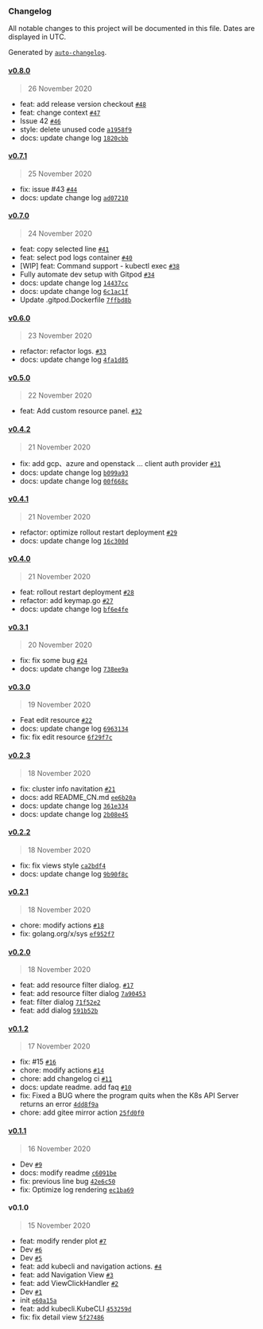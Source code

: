### Changelog

All notable changes to this project will be documented in this file. Dates are displayed in UTC.

Generated by [`auto-changelog`](https://github.com/CookPete/auto-changelog).

#### [v0.8.0](https://github.com/TNK-Studio/lazykube/compare/v0.7.1...v0.8.0)

> 26 November 2020

- feat: add release version checkout [`#48`](https://github.com/TNK-Studio/lazykube/pull/48)
- feat: change context [`#47`](https://github.com/TNK-Studio/lazykube/pull/47)
- Issue 42 [`#46`](https://github.com/TNK-Studio/lazykube/pull/46)
- style: delete unused code [`a1958f9`](https://github.com/TNK-Studio/lazykube/commit/a1958f937e8e15d30983db65ffe8fd0c2a61ec92)
- docs: update change log [`1820cbb`](https://github.com/TNK-Studio/lazykube/commit/1820cbbd3165081848e4144fee044cf302e149a2)

#### [v0.7.1](https://github.com/TNK-Studio/lazykube/compare/v0.7.0...v0.7.1)

> 25 November 2020

- fix: issue #43 [`#44`](https://github.com/TNK-Studio/lazykube/pull/44)
- docs: update change log [`ad07210`](https://github.com/TNK-Studio/lazykube/commit/ad07210e78cc081e437903de82164d3102ed3777)

#### [v0.7.0](https://github.com/TNK-Studio/lazykube/compare/v0.6.0...v0.7.0)

> 24 November 2020

- feat: copy selected line [`#41`](https://github.com/TNK-Studio/lazykube/pull/41)
- feat: select pod logs container [`#40`](https://github.com/TNK-Studio/lazykube/pull/40)
- [WIP] feat: Command support - kubectl exec [`#38`](https://github.com/TNK-Studio/lazykube/pull/38)
- Fully automate dev setup with Gitpod [`#34`](https://github.com/TNK-Studio/lazykube/pull/34)
- docs: update change log [`14437cc`](https://github.com/TNK-Studio/lazykube/commit/14437cc3b1bdb91a34ebc5ec2f14789d036c690c)
- docs: update change log [`6c1ac1f`](https://github.com/TNK-Studio/lazykube/commit/6c1ac1f31185fe56025efc0427a179ec09f1847f)
- Update .gitpod.Dockerfile [`7ffbd8b`](https://github.com/TNK-Studio/lazykube/commit/7ffbd8b5b26aaf63234fe416b61d0280bcd11fbb)

#### [v0.6.0](https://github.com/TNK-Studio/lazykube/compare/v0.5.0...v0.6.0)

> 23 November 2020

- refactor: refactor logs. [`#33`](https://github.com/TNK-Studio/lazykube/pull/33)
- docs: update change log [`4fa1d85`](https://github.com/TNK-Studio/lazykube/commit/4fa1d8580e06e97f29356fdf1bd4cc1034d71cf7)

#### [v0.5.0](https://github.com/TNK-Studio/lazykube/compare/v0.4.2...v0.5.0)

> 22 November 2020

- feat: Add custom resource panel. [`#32`](https://github.com/TNK-Studio/lazykube/pull/32)

#### [v0.4.2](https://github.com/TNK-Studio/lazykube/compare/v0.4.1...v0.4.2)

> 21 November 2020

- fix: add gcp、azure and openstack ... client auth provider [`#31`](https://github.com/TNK-Studio/lazykube/pull/31)
- docs: update change log [`b099a93`](https://github.com/TNK-Studio/lazykube/commit/b099a93ee6f22013ae3a051f8f9f40cdb95620ea)
- docs: update change log [`00f668c`](https://github.com/TNK-Studio/lazykube/commit/00f668c6fa7b56b98d6e648c739852f030a13041)

#### [v0.4.1](https://github.com/TNK-Studio/lazykube/compare/v0.4.0...v0.4.1)

> 21 November 2020

- refactor: optimize rollout restart deployment [`#29`](https://github.com/TNK-Studio/lazykube/pull/29)
- docs: update change log [`16c300d`](https://github.com/TNK-Studio/lazykube/commit/16c300d74b018940e229317eaa26c603ff5b6e1c)

#### [v0.4.0](https://github.com/TNK-Studio/lazykube/compare/v0.3.1...v0.4.0)

> 21 November 2020

- feat: rollout restart deployment [`#28`](https://github.com/TNK-Studio/lazykube/pull/28)
- refactor: add keymap.go [`#27`](https://github.com/TNK-Studio/lazykube/pull/27)
- docs: update change log [`bf6e4fe`](https://github.com/TNK-Studio/lazykube/commit/bf6e4fe257f6819daa141bc4ee3d676138d56206)

#### [v0.3.1](https://github.com/TNK-Studio/lazykube/compare/v0.3.0...v0.3.1)

> 20 November 2020

- fix: fix some bug [`#24`](https://github.com/TNK-Studio/lazykube/pull/24)
- docs: update change log [`738ee9a`](https://github.com/TNK-Studio/lazykube/commit/738ee9a78c870ade421ed46ef9ae207db11f1b17)

#### [v0.3.0](https://github.com/TNK-Studio/lazykube/compare/v0.2.3...v0.3.0)

> 19 November 2020

- Feat edit resource [`#22`](https://github.com/TNK-Studio/lazykube/pull/22)
- docs: update change log [`6963134`](https://github.com/TNK-Studio/lazykube/commit/6963134bdc7261a809e0cd80941e3bd6f6855ad7)
- fix: fix edit resource [`6f29f7c`](https://github.com/TNK-Studio/lazykube/commit/6f29f7c1e62aa433af46ebe429ccb19ad3696f2e)

#### [v0.2.3](https://github.com/TNK-Studio/lazykube/compare/v0.2.2...v0.2.3)

> 18 November 2020

- fix: cluster info navitation [`#21`](https://github.com/TNK-Studio/lazykube/pull/21)
- docs: add README_CN.md [`ee6b20a`](https://github.com/TNK-Studio/lazykube/commit/ee6b20a63de1f8b590abe58aed4087eb6651c674)
- docs: update change log [`361e334`](https://github.com/TNK-Studio/lazykube/commit/361e3348503ac04ef50d073ee7bdd8b407f954bd)
- docs: update change log [`2b08e45`](https://github.com/TNK-Studio/lazykube/commit/2b08e45d0ec39650f68d5ef0fb05bb79d045872b)

#### [v0.2.2](https://github.com/TNK-Studio/lazykube/compare/v0.2.1...v0.2.2)

> 18 November 2020

- fix: fix views style [`ca2bdf4`](https://github.com/TNK-Studio/lazykube/commit/ca2bdf4f44af0778060ac972822f16c7e3f0b0c8)
- docs: update change log [`9b90f8c`](https://github.com/TNK-Studio/lazykube/commit/9b90f8c32f316a7d6d4072254e65fadb3364d12a)

#### [v0.2.1](https://github.com/TNK-Studio/lazykube/compare/v0.2.0...v0.2.1)

> 18 November 2020

- chore: modify actions [`#18`](https://github.com/TNK-Studio/lazykube/pull/18)
- fix: golang.org/x/sys [`ef952f7`](https://github.com/TNK-Studio/lazykube/commit/ef952f73975a459ea2e3285583936156fd7c819e)

#### [v0.2.0](https://github.com/TNK-Studio/lazykube/compare/v0.1.2...v0.2.0)

> 18 November 2020

- feat: add resource filter dialog. [`#17`](https://github.com/TNK-Studio/lazykube/pull/17)
- feat: add resource filter dialog [`7a90453`](https://github.com/TNK-Studio/lazykube/commit/7a90453b8ad08f8e64107d5f1b8c26aecd81d72a)
- feat: filter dialog [`71f52e2`](https://github.com/TNK-Studio/lazykube/commit/71f52e28b0ac1ec5c698eeb0f5b59d809af952bc)
- feat: add dialog [`591b52b`](https://github.com/TNK-Studio/lazykube/commit/591b52bee1fe7554178630f12b66d2eb9778a168)

#### [v0.1.2](https://github.com/TNK-Studio/lazykube/compare/v0.1.1...v0.1.2)

> 17 November 2020

- fix: #15 [`#16`](https://github.com/TNK-Studio/lazykube/pull/16)
- chore: modify actions [`#14`](https://github.com/TNK-Studio/lazykube/pull/14)
- chore: add changelog ci [`#11`](https://github.com/TNK-Studio/lazykube/pull/11)
- docs: update readme. add faq [`#10`](https://github.com/TNK-Studio/lazykube/pull/10)
- fix: Fixed a BUG where the program quits when the K8s API Server returns an error [`4dd8f9a`](https://github.com/TNK-Studio/lazykube/commit/4dd8f9a6222d1a25bb82443e26cad23bf226a956)
- chore: add gitee mirror action [`25fd0f0`](https://github.com/TNK-Studio/lazykube/commit/25fd0f038ce07c41f9d6d4b796a4c8f71f50bacb)

#### [v0.1.1](https://github.com/TNK-Studio/lazykube/compare/v0.1.0...v0.1.1)

> 16 November 2020

- Dev [`#9`](https://github.com/TNK-Studio/lazykube/pull/9)
- docs: modify readme [`c6091be`](https://github.com/TNK-Studio/lazykube/commit/c6091be52028d6860054cc3956e6f19bf4d43abb)
- fix: previous line bug [`42e6c50`](https://github.com/TNK-Studio/lazykube/commit/42e6c506756326d8271bcb21b7fe7164cc8b409b)
- fix: Optimize log rendering [`ec1ba69`](https://github.com/TNK-Studio/lazykube/commit/ec1ba69e773b00da2a5128d9f9111ba411e2f63e)

#### v0.1.0

> 15 November 2020

- feat: modify render plot [`#7`](https://github.com/TNK-Studio/lazykube/pull/7)
- Dev [`#6`](https://github.com/TNK-Studio/lazykube/pull/6)
- Dev [`#5`](https://github.com/TNK-Studio/lazykube/pull/5)
- feat: add kubecli and navigation actions. [`#4`](https://github.com/TNK-Studio/lazykube/pull/4)
- feat: add Navigation View [`#3`](https://github.com/TNK-Studio/lazykube/pull/3)
- feat: add ViewClickHandler [`#2`](https://github.com/TNK-Studio/lazykube/pull/2)
- Dev [`#1`](https://github.com/TNK-Studio/lazykube/pull/1)
- init [`e60a15a`](https://github.com/TNK-Studio/lazykube/commit/e60a15aaed1232b328bab2896657cd7abe92b17f)
- feat: add kubecli.KubeCLI [`453259d`](https://github.com/TNK-Studio/lazykube/commit/453259dd37c54ed11562cadea63d92fd3c595f7b)
- fix: fix detail view [`5f27486`](https://github.com/TNK-Studio/lazykube/commit/5f2748638b318b24e68e734b5e94446f1d964760)
